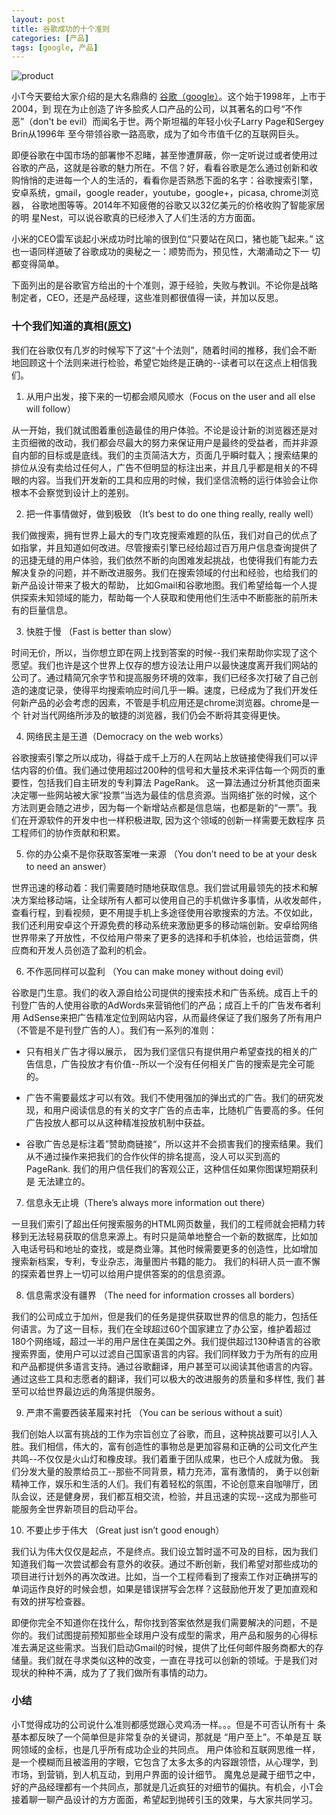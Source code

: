 ```yaml
---
layout: post
title: 谷歌成功的十个准则
categories: [产品]
tags: [google, 产品]
---
```


![product](https://lh4.googleusercontent.com/-idE_9NcjEJM/U1NCpgTgNmI/AAAAAAAAHk8/BpzwL3m1jI0/w1600-h600-no/Google-Products.jpg)

小T今天要给大家介绍的是大名鼎鼎的
[谷歌（google）](http://www.google.com)。这个始于1998年，上市于2004，到
现在为止创造了许多脍炙人口产品的公司，以其著名的口号“不作恶”（don't be
evil）而闻名于世。两个斯坦福的年轻小伙子Larry Page和Sergey Brin从1996年
至今带领谷歌一路高歌，成为了如今市值千亿的互联网巨头。

即便谷歌在中国市场的部署惨不忍睹，甚至惨遭屏蔽，你一定听说过或者使用过
谷歌的产品，这就是谷歌的魅力所在。不信？好，看看谷歌是怎么通过创新和收
购悄悄的走进每一个人的生活的，看看你是否熟悉下面的名字：谷歌搜索引擎，
安卓系统，gmail，google reader，youtube，google+，picasa, chrome浏览器，
谷歌地图等等。2014年不知疲倦的谷歌又以32亿美元的价格收购了智能家居的明
星Nest，可以说谷歌真的已经渗入了人们生活的方方面面。

小米的CEO雷军谈起小米成功时比喻的很到位“只要站在风口，猪也能飞起来。”
这也一语同样道破了谷歌成功的奥秘之一：顺势而为，预见性，大潮涌动之下一
切都变得简单。

下面列出的是谷歌官方给出的十个准则，源于经验，失败与教训。不论你是战略
制定者，CEO，还是产品经理，这些准则都很值得一读，并加以反思。

### 十个我们知道的真相([原文](https://www.google.com/about/company/philosophy/))
	
我们在谷歌仅有几岁的时候写下了这“十个法则”，随着时间的推移，我们会不断
地回顾这十个法则来进行检验，希望它始终是正确的--读者可以在这点上相信我
们。

1. 从用户出发，接下来的一切都会顺风顺水（Focus on the user and all else
   will follow）

从一开始，我们就试图着重创造最佳的用户体验。不论是设计新的浏览器还是对
主页细微的改动，我们都会尽最大的努力来保证用户是最终的受益者，而并非源
自内部的目标或是底线。我们的主页简洁大方，页面几乎瞬时载入；搜索结果的
排位从没有卖给过任何人，广告不但明显的标注出来，并且几乎都是相关的不碍
眼的内容。当我们开发新的工具和应用的时候，我们坚信流畅的运行体验会让你
根本不会察觉到设计上的差别。

2. 把一件事情做好，做到极致 （It’s best to do one thing really, really
   well）

我们做搜索，拥有世界上最大的专门攻克搜索难题的队伍，我们对自己的优点了
如指掌，并且知道如何改进。尽管搜索引擎已经给超过百万用户信息查询提供了
的迅捷无缝的用户体验，我们依然不断的向困难发起挑战，也使得我们有能力去
解决复杂的问题，并不断改进服务。我们在搜索领域的付出和经验，也给我们的
新产品设计带来了极大的帮助， 比如Gmail和谷歌地图。我们希望给每一个人提
供探索未知领域的能力，帮助每一个人获取和使用他们生活中不断膨胀的前所未
有的巨量信息。

3. 快胜于慢 （Fast is better than slow）

时间无价，所以，当你想立即在网上找到答案的时候--我们来帮助你实现了这个
愿望。我们也许是这个世界上仅存的想方设法让用户以最快速度离开我们网站的
公司了。通过精简冗余字节和提高服务环境的效率，我们已经多次打破了自己创
造的速度记录，使得平均搜索响应时间几乎一瞬。速度，已经成为了我们开发任
何新产品的必会考虑的因素，不管是手机应用还是chrome浏览器。chrome是一个
针对当代网络所涉及的敏捷的浏览器，我们仍会不断将其变得更快。

4. 网络民主是王道（Democracy on the web works）

谷歌搜索引擎之所以成功，得益于成千上万的人在网站上放链接使得我们可以评
估内容的价值。我们通过使用超过200种的信号和大量技术来评估每一个网页的重
要性，包括我们自主研发的专利算法 PageRank。 这一算法通过分析其他页面来
决定哪一些网站被大家“投票”当选为最佳的信息资源。当网络扩张的时候，这个
方法则更会随之进步，因为每一个新增站点都是信息端，也都是新的“一票”。我
们在开源软件的开发中也一样积极进取, 因为这个领域的创新一样需要无数程序
员工程师们的协作贡献和积累。

5. 你的办公桌不是你获取答案唯一来源 （You don’t need to be at your
   desk to need an answer）

世界迅速的移动着：我们需要随时随地获取信息。我们尝试用最领先的技术和解
决方案给移动端，让全球所有人都可以使用自己的手机做许多事情，从收发邮件，
查看行程，到看视频，更不用提手机上多途径使用谷歌搜索的方法。不仅如此，
我们还利用安卓这个开源免费的移动系统来激励更多的移动端创新。安卓给网络
世界带来了开放性，不仅给用户带来了更多的选择和手机体验，也给运营商，供
应商和开发人员创造了盈利的机会。

6. 不作恶同样可以盈利 （You can make money without doing evil）

谷歌是门生意。我们的收入源自给公司提供的搜索技术和广告系统。成百上千的
刊登广告的人使用谷歌的AdWords来营销他们的产品；成百上千的广告发布者利用
AdSense来把广告精准定位到网站内容，从而最终保证了我们服务了所有用户
（不管是不是刊登广告的人）。我们有一系列的准则：

- 只有相关广告才得以展示， 因为我们坚信只有提供用户希望查找的相关的广
  告信息，广告投放才有价值--所以一个没有任何相关广告的搜索是完全可能的。

- 广告不需要最炫才可以有效。我们不使用强加的弹出式的广告。我们的研究发
  现，和用户阅读信息的有关的文字广告的点击率，比随机广告要高的多。任何
  广告投放人都可以从这种精准投放机制中获益。

- 谷歌广告总是标注着”赞助商链接“，所以这并不会损害我们的搜索结果。我们
  从不通过操作来把我们的合作伙伴的排名提高，没人可以买到高的
  PageRank. 我们的用户信任我们的客观公正，这种信任如果你图谋短期获利是
  无法建立的。


7. 信息永无止境（There’s always more information out there）

一旦我们索引了超出任何搜索服务的HTML网页数量，我们的工程师就会把精力转
移到无法轻易获取的信息来源上。有时只是简单地整合一个新的数据库，比如加
入电话号码和地址的查找，或是商业簿。其他时候需要更多的创造性，比如增加
搜索新档案，专利，专业杂志，海量图片书籍的能力。 我们的科研人员一直不懈
的探索着世界上一切可以给用户提供答案的的信息资源。

8. 信息需求没有疆界 （The need for information crosses all borders）

我们的公司成立于加州，但是我们的任务是提供获取世界的信息的能力，包括任
何语言。为了这一目标，我们在全球超过60个国家建立了办公室，维护着超过
180个网络域，超过一半的用户居住在美国之外。我们提供超过130种语言的谷歌
搜索界面，使用户可以过滤自己国家语言的内容。我们同样致力于为所有的应用
和产品都提供多语言支持。通过谷歌翻译，用户甚至可以阅读其他语言的内容。
通过这些工具和志愿者的翻译，我们可以极大的改进服务的质量和多样性, 我们
甚至可以给世界最边远的角落提供服务。


9. 严肃不需要西装革履来衬托 （You can be serious without a suit）

我们创始人以富有挑战的工作为宗旨创立了谷歌，而且，这种挑战要可以引人入
胜。我们相信，伟大的，富有创造性的事物总是更加容易和正确的公司文化产生
共鸣--不仅仅是火山灯和橡皮球。我们着重于团队成果，也已个人成就为傲。 我
们分发大量的股票给员工--那些不同背景，精力充沛，富有激情的， 勇于以创新
精神工作，娱乐和生活的人们。我们有着轻松的氛围，不论创意来自咖啡厅，团
队会议，还是健身房，我们都互相交流，检验，并且迅速的实现--这成为那些可
能服务全世界新项目的启动平台。

10. 不要止步于伟大 （Great just isn’t good enough）

我们认为伟大仅仅是起点，不是终点。我们设立暂时遥不可及的目标，因为我们
知道我们每一次尝试都会有意外的收获。通过不断创新，我们希望对那些成功的
项目进行计划外的再次改进。比如，当一个工程师看到了搜索工作对正确拼写的
单词运作良好的时候会想，如果是错误拼写会怎样？这鼓励他开发了更加直观和
有效的拼写检查器。

即便你完全不知道你在找什么，帮你找到答案依然是我们需要解决的问题，不是
你的。我们试图提前预知那些全球用户没有成型的需求，用产品和服务的心得标
准去满足这些需求。当我们启动Gmail的时候，提供了比任何邮件服务商都大的存
储量。我们就在寻求类似这种的改变，一直在寻找可以创新的领域。于是我们对
现状的种种不满，成为了了我们做所有事情的动力。

### 小结

小T觉得成功的公司说什么准则都感觉跟心灵鸡汤一样。。。但是不可否认所有十
条基本都反映了一个简单但是非常复杂的关键词，那就是 “用户至上”。不单是互
联网领域的金标，也是几乎所有成功企业的共同点。 用户体验和互联网思维一样，
是一个模糊而且被滥用的字眼，它包含了太多太多的内容跟领悟，从心理学，到
市场，到营销，到人机互动，到用户界面的设计细节。 魔鬼总是藏于细节之中，
好的产品经理都有一个共同点，那就是几近疯狂的对细节的偏执。有机会，小T会
接着聊一聊产品设计的方方面面，希望起到抛砖引玉的效果，与大家共同学习。







